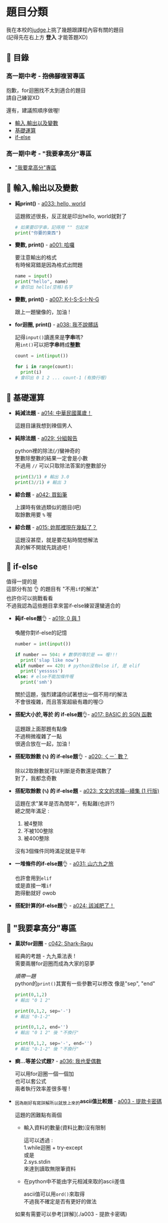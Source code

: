 # 題目分類

我在本校的[judge][chls-judge]上挑了幾題跟課程內容有關的題目  
(記得先在右上方 **登入** 才能答題XD)

[chls-judge]: <http://judge-web.clhs.tyc.edu.tw> "本校judge"

## 📜 目錄

### 高一期中考 - ~~抱佛腳~~複習專區

抱歉，for迴圈找不太到適合的題目  
請自己練習XD

還有，建議照順序做喔!

- [輸入,輸出以及變數](#io)
- [基礎運算](#calc)
- [if-else](#if-else)

### 高一期中考 - "我要拿高分"專區

- ["我要拿高分"專區](#high-score)

## 🍌 輸入,輸出以及變數 <a name = "io"></a>

- **純print()** - [a033: hello, world](http://judge-web.clhs.tyc.edu.tw/ShowProblem?problemid=a033 "a033: hello, world")  
  
  這題敘述很長，反正就是印出hello, world就對了  
  
  ```python
  # 如果要印字串，記得用 "" 包起來
  print("你要的東西")
  ```

- **變數, print()** - [a001: 哈囉](http://judge-web.clhs.tyc.edu.tw/ShowProblem?problemid=a001 "a001: 哈囉")  

  要注意輸出的格式  
  有時候寫錯是因為格式出問題

  ```python
  name = input()
  print("hello", name)
  # 會印出 hello(空格)名字
  ```

- **變數, print()** - [a007: K-I-S-S-I-N-G](http://judge-web.clhs.tyc.edu.tw/ShowProblem?problemid=a007 "a007: K-I-S-S-I-N-G")  
  
  跟上一題蠻像的，加油 !

- **for迴圈, print()** - [a038: 我不說髒話](http://judge-web.clhs.tyc.edu.tw/ShowProblem?problemid=a038 "a038: 我不說髒話")  

  記得`input()`讀進來是**字串**嗎?  
  用`int()`可以把**字串**轉成**整數**  

  ```python
  count = int(input())

  for i in range(count):
    print(i)
  # 會印出 0 1 2 ... count-1 (有換行喔)
  ```

## 🍌 基礎運算 <a name = "calc"></a>

- **純減法題** - [a014: 中華民國萬歲！](http://judge-web.clhs.tyc.edu.tw/ShowProblem?problemid=a014 "a014: 中華民國萬歲！")  

  這題目讓我想到辣個男人

- **純除法題** - [a029: 分組報告](http://judge-web.clhs.tyc.edu.tw/ShowProblem?problemid=a029 "a029: 分組報告")  

  python裡的除法(`/`)蠻神奇的  
  整數除整數的結果一定會是小數  
  不過用 `//` 可以只取除法答案的整數部分

  ```python
  print(3/1) # 輸出 3.0
  print(3//1) # 輸出 3
  ```

- **綜合題** - [a042: 買鉛筆](http://judge-web.clhs.tyc.edu.tw/ShowProblem?problemid=a042 "a042: 買鉛筆")  

  上課時有做過類似的題目(吧)  
  取餘數用要 `%` 喔

- **綜合題** - [a015: 妳那裡現在幾點了？](http://judge-web.clhs.tyc.edu.tw/ShowProblem?problemid=a015 "a015: 妳那裡現在幾點了？")  

  這題沒甚麼，就是要花點時間想解法  
  真的解不開就先跳過吧 !

## 🍌 if-else <a name = "if-else"></a>

值得一提的是  
這部分有加 👌 的題目有 "不用`if`的解法"  
也許你可以挑戰看看  
不過我認為這些題目拿來當if-else練習還蠻適合的

- **純if-else題**👌 - [a019: 0 與 1](http://judge-web.clhs.tyc.edu.tw/ShowProblem?problemid=a019 "a019: 0 與 1")  

  喚醒你對if-else的記憶

  ```python
  number = int(input())

  if number == 504: # 數學的等於是 == 喔!!!
    print('slap like now')
  elif number == 420: # python沒有else if, 是 elif
    print('yesssss')
  else: # else不能加條件喔
    print('smh')
  ```

  關於這題，強烈建議你試著想出一個不用if的解法  
  不會很複雜，而且答案超級有趣的喔😏

- **搭配大小於,等於 的 if-else題**👌- [a017: BASIC 的 SGN 函數](http://judge-web.clhs.tyc.edu.tw/ShowProblem?problemid=a017 "a017: BASIC 的 SGN 函數")

  這題跟上面那題有點像  
  不過稍微複雜了一點  
  很適合放在一起，加油 !

- **搭配取餘數 (`%`) 的 if-else題**👌 - [a020: ㄑㄧˊ 數？](http://judge-web.clhs.tyc.edu.tw/ShowProblem?problemid=a020 "a020: ㄑㄧˊ 數？")  

  除以2取餘數就可以判斷是奇數還是偶數了  
  對了，我都念奇數

- **搭配取餘數 (`%`) 的 if-else題** - [a023: 文文的求婚--續集 (1 行版)](http://judge-web.clhs.tyc.edu.tw/ShowProblem?problemid=a023 "a023: 文文的求婚--續集 (1 行版)")

  這題在求"某年是否為閏年"，有點難(也許?)  
  總之閏年滿足 :  
    1. 被4整除
    1. 不被100整除
    1. 被400整除  
  
  沒有3個條件同時滿足就是平年

- **一堆條件的if-else題**👌 - [a031: 山六九之旅](http://judge-web.clhs.tyc.edu.tw/ShowProblem?problemid=a031 "a031: 山六九之旅")  

  也許會用到`elif`  
  或是直接一堆`if`  
  跑得動就好 owob

- **搭配計算的if-else題**👌 - [a024: 該減肥了！](http://judge-web.clhs.tyc.edu.tw/ShowProblem?problemid=a024 "a024: 該減肥了！")

## 🍌 "我要拿高分"專區 <a name = "high-score"></a>

- **巢狀for迴圈** - [c042: Shark-Ragu](http://judge-web.clhs.tyc.edu.tw/ShowProblem?problemid=c042 "c042: Shark-Ragu")  

  經典的考題 - 九九乘法表 !  
  需要兩層for迴圈而成為大家的惡夢

  *順帶一題*  
  python的`print()`其實有一些參數可以修改
  像是"sep", "end"

  ```python
  print(0,1,2)
  # 輸出 "0 1 2"
  
  print(0,1,2, sep='-')
  # 輸出 "0-1-2"
  
  print(0,1,2, end='')
  # 輸出 "0 1 2" 後 "不換行"
  
  print(0,1,2, sep='-', end='')
  # 輸出 "0-1-2" 後 "不換行"
  ```

- **痾...等差公式題?** - [a036: 我也愛偶數](http://judge-web.clhs.tyc.edu.tw/ShowProblem?problemid=a036 "a036: 我也愛偶數")

  可以用for迴圈一個一個加  
  也可以套公式  
  兩者執行效率差很多喔 !

- <sub>因為剛好有寫詳解所以就放上來的</sub>**ascii值比較題** - [a003 - 提款卡密碼](http://judge-web.clhs.tyc.edu.tw/ShowProblem?problemid=a003 "a003 - 提款卡密碼")

  這題的困難點有兩個

  - 輸入資料的數量(資料比數)沒有限制

    這可以透過 :  
    1.while迴圈 + try-except  
    或是  
    2.sys.stdin  
    來達到讀取無限筆資料
  
  - 在python中不能由字元相減來取的ascii差值

    ascii值可以用`ord()`來取得  
    不過我不確定是否有更好的做法
  
  如果有需要可以參考[詳解](./a003 - 提款卡密碼)
